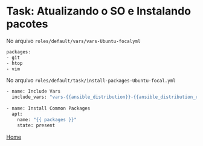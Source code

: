 # Task: Atualizando o SO e Instalando pacotes
No arquivo `roles/default/vars/vars-Ubuntu-focalyml`
```bash
packages:
- git
- htop
- vim
```

No arquivo `roles/default/task/install-packages-Ubuntu-focal.yml`
```bash
- name: Include Vars
  include_vars: "vars-{{ansible_distribution}}-{{ansible_distribution_release}}.yml"
  
- name: Install Common Packages
  apt:
    name: "{{ packages }}"
    state: present
```

[Home](/README.md)